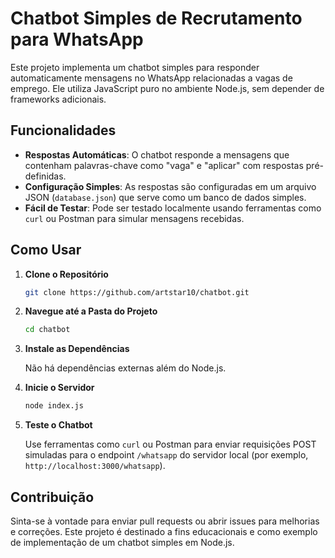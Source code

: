 # Chatbot Simples de Recrutamento para WhatsApp

Este projeto implementa um chatbot simples para responder automaticamente mensagens no WhatsApp relacionadas a vagas de emprego. Ele utiliza JavaScript puro no ambiente Node.js, sem depender de frameworks adicionais.

## Funcionalidades

- **Respostas Automáticas**: O chatbot responde a mensagens que contenham palavras-chave como "vaga" e "aplicar" com respostas pré-definidas.
- **Configuração Simples**: As respostas são configuradas em um arquivo JSON (`database.json`) que serve como um banco de dados simples.
- **Fácil de Testar**: Pode ser testado localmente usando ferramentas como `curl` ou Postman para simular mensagens recebidas.

## Como Usar

1. **Clone o Repositório**

   ```bash
   git clone https://github.com/artstar10/chatbot.git
   ```

2. **Navegue até a Pasta do Projeto**

   ```bash
   cd chatbot
   ```

3. **Instale as Dependências**

   Não há dependências externas além do Node.js.

4. **Inicie o Servidor**

   ```bash
   node index.js
   ```

5. **Teste o Chatbot**

   Use ferramentas como `curl` ou Postman para enviar requisições POST simuladas para o endpoint `/whatsapp` do servidor local (por exemplo, `http://localhost:3000/whatsapp`).

## Contribuição

Sinta-se à vontade para enviar pull requests ou abrir issues para melhorias e correções. Este projeto é destinado a fins educacionais e como exemplo de implementação de um chatbot simples em Node.js.


